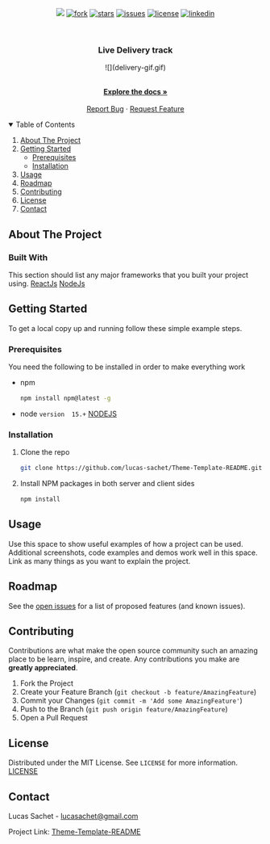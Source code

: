<!-- BADGES -->

<p align="center">
    <a href="https://github.com/lucas-sachet/Theme-Template-README/graphs/contributors" alt="Contributors">
        <img src="https://img.shields.io/github/contributors/lucas-sachet/Theme-Template-README" /></a>
    <a href="https://github.com/lucas-sachet/Theme-Template-README/network/members">
        <img src="https://img.shields.io/github/forks/lucas-sachet/Theme-Template-README?style=social"
            alt="fork"></a>
    <a href="https://github.com/lucas-sachet/Theme-Template-README/stargazers">
        <img src="https://img.shields.io/github/stars/lucas-sachet/Theme-Template-README?style=social"
            alt="stars"/></a>
    <a href="https://github.com/lucas-sachet/Theme-Template-README/issues">
        <img src="https://img.shields.io/github/issues/lucas-sachet/Theme-Template-README"
            alt="issues"></a>
    <a href="https://github.com/lucas-sachet/Theme-Template-README/blob/master/LICENSE">
        <img src="https://img.shields.io/github/license/lucas-sachet/Theme-Template-README"
            alt="license"></a>
  <a href="https://www.linkedin.com/in/lucas-sachet/">
        <img src="https://img.shields.io/badge/-LinkedIn-black.svg?style=flat&&logo=linkedin&colorB=555"
            alt="linkedin"></a>
</p>


<!-- PROJECT LOGO -->
<br />

 
<h3 align="center">Live Delivery track</h3>
<p align="center">
  <!-- Here goes the entrance image/gif -->
  ![](delivery-gif.gif)
  <!--<img src="./assets/example.png" alt="projectExample" width="700px" height="500px" /> -->
</p>
  <p align="center">
    <br />
    <a href="https://github.com/lucas-sachet/Theme-Template-README"><strong>Explore the docs »</strong></a>
    <br />
    <br />
    <a href="https://github.com/lucas-sachet/Theme-Template-README/issues">Report Bug</a>
    ·
    <a href="https://github.com/lucas-sachet/Theme-Template-README/issues">Request Feature</a>
  </p>




<!-- TABLE OF CONTENTS -->
<details open="open">
  <summary>Table of Contents</summary>
  <ol>
    <li>
      <a href="#about-the-project">About The Project</a>
    </li>
    <li>
      <a href="#getting-started">Getting Started</a>
      <ul>
        <li><a href="#prerequisites">Prerequisites</a></li>
        <li><a href="#installation">Installation</a></li>
      </ul>
    </li>
    <li><a href="#usage">Usage</a></li>
    <li><a href="#roadmap">Roadmap</a></li>
    <li><a href="#contributing">Contributing</a></li>
    <li><a href="#license">License</a></li>
    <li><a href="#contact">Contact</a></li>
  </ol>
</details>



<!-- ABOUT THE PROJECT -->
## About The Project

<!-- Explanation of what was created and learned during the process -->

### Built With

This section should list any major frameworks that you built your project using.
[ReactJs](https://reactjs.org/)
[NodeJs](https://nodejs.org/en/)





<!-- GETTING STARTED -->
## Getting Started

To get a local copy up and running follow these simple example steps.

### Prerequisites

You need the following to be installed in order to make everything work

* npm
  ```sh
  npm install npm@latest -g
  ```
* node `version  15.+`
 [NODEJS](https://nodejs.org/en/download/)

### Installation

1. Clone the repo
   ```sh
   git clone https://github.com/lucas-sachet/Theme-Template-README.git
   ```
2. Install NPM packages in both server and client sides
   ```sh
   npm install
   ```



<!-- USAGE EXAMPLES -->
## Usage

Use this space to show useful examples of how a project can be used. Additional screenshots, code examples and demos work well in this space. Link as many things as 
you want to explain the project.

<!-- ROADMAP -->
## Roadmap

See the [open issues](https://github.com/lucas-sachet/Theme-Template-README/issues) for a list of proposed features (and known issues).



<!-- CONTRIBUTING -->
## Contributing

Contributions are what make the open source community such an amazing place to be learn, inspire, and create. Any contributions you make are **greatly appreciated**.

1. Fork the Project
2. Create your Feature Branch (`git checkout -b feature/AmazingFeature`)
3. Commit your Changes (`git commit -m 'Add some AmazingFeature'`)
4. Push to the Branch (`git push origin feature/AmazingFeature`)
5. Open a Pull Request



<!-- LICENSE -->
## License

Distributed under the MIT License. See `LICENSE` for more information.
[LICENSE](https://github.com/lucas-sachet/Theme-Template-README/blob/main/LICENSE)



<!-- CONTACT -->
## Contact

Lucas Sachet - lucasachet@gmail.com

Project Link: [Theme-Template-README](https://github.com/lucas-sachet/Theme-Template-README)
